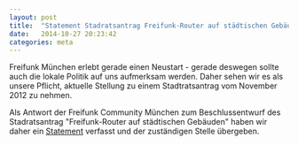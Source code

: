 ```yaml
---
layout: post
title:  "Statement Stadratsantrag Freifunk-Router auf städtischen Gebäuden"
date:   2014-10-27 20:23:42
categories: meta
---
```


Freifunk München erlebt gerade einen Neustart - gerade deswegen sollte auch die lokale Politik auf uns aufmerksam werden. Daher sehen wir es als unsere Pflicht, aktuelle Stellung zu einem Stadtratsantrag vom November 2012 zu nehmen.

Als Antwort der Freifunk Community München zum Beschlussentwurf des Stadratsantrag "Freifunk-Router auf städtischen Gebäuden" haben wir daher ein [Statement][statement] verfasst und der zuständigen Stelle übergeben.

[statement]: http://freifunk-muenchen.de/assets/Statement_StR-Antrag.pdf


